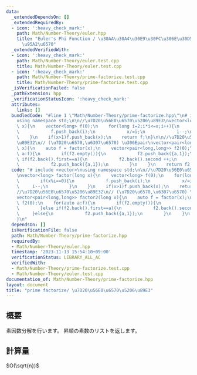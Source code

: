 ```yaml
---
data:
  _extendedDependsOn: []
  _extendedRequiredBy:
  - icon: ':heavy_check_mark:'
    path: Math/Number-Theory/euler.hpp
    title: "Euler's Phi Function / \u30AA\u30A4\u30E9\u30FC\u306E\u30D5\u30A1\u30A4\
      \u95A2\u6570"
  _extendedVerifiedWith:
  - icon: ':heavy_check_mark:'
    path: Math/Number-Theory/euler.test.cpp
    title: Math/Number-Theory/euler.test.cpp
  - icon: ':heavy_check_mark:'
    path: Math/Number-Theory/prime-factorize.test.cpp
    title: Math/Number-Theory/prime-factorize.test.cpp
  _isVerificationFailed: false
  _pathExtension: hpp
  _verificationStatusIcon: ':heavy_check_mark:'
  attributes:
    links: []
  bundledCode: "#line 1 \"Math/Number-Theory/prime-factorize.hpp\"\n# include <vector>\n\
    using namespace std;\n\n//\u7D20\u56E0\u6570\u5206\u89E3\nvector<long> factor(long\
    \ x){\n    vector<long> f(0);\n    for(long i=2;i*i<=x;i++){\n        if(x%i==0){\n\
    \            f.push_back(i);\n            x/=i;\n            i--;\n        }\n\
    \    }\n    if(x>1)f.push_back(x);\n    return f;\n}\n\n//\u7D20\u56E0\u6570\u5206\
    \u89E32\n// (\u7D20\u6570,\u6307\u6570) \u306Epair\nvector<pair<long,long>> factor2(long\
    \ x){\n    auto f = factor(x);\n    vector<pair<long,long>> f2(0);\n    for(auto\
    \ a:f){\n        if(f2.empty()){\n            f2.push_back({a,1});\n        }else\
    \ if(f2.back().first==a){\n            f2.back().second ++;\n        }else{\n\
    \            f2.push_back({a,1});\n        }\n    }\n    return f2;\n}\n"
  code: "# include <vector>\nusing namespace std;\n\n//\u7D20\u56E0\u6570\u5206\u89E3\
    \nvector<long> factor(long x){\n    vector<long> f(0);\n    for(long i=2;i*i<=x;i++){\n\
    \        if(x%i==0){\n            f.push_back(i);\n            x/=i;\n       \
    \     i--;\n        }\n    }\n    if(x>1)f.push_back(x);\n    return f;\n}\n\n\
    //\u7D20\u56E0\u6570\u5206\u89E32\n// (\u7D20\u6570,\u6307\u6570) \u306Epair\n\
    vector<pair<long,long>> factor2(long x){\n    auto f = factor(x);\n    vector<pair<long,long>>\
    \ f2(0);\n    for(auto a:f){\n        if(f2.empty()){\n            f2.push_back({a,1});\n\
    \        }else if(f2.back().first==a){\n            f2.back().second ++;\n   \
    \     }else{\n            f2.push_back({a,1});\n        }\n    }\n    return f2;\n\
    }\n"
  dependsOn: []
  isVerificationFile: false
  path: Math/Number-Theory/prime-factorize.hpp
  requiredBy:
  - Math/Number-Theory/euler.hpp
  timestamp: '2023-11-13 15:54:10+09:00'
  verificationStatus: LIBRARY_ALL_AC
  verifiedWith:
  - Math/Number-Theory/prime-factorize.test.cpp
  - Math/Number-Theory/euler.test.cpp
documentation_of: Math/Number-Theory/prime-factorize.hpp
layout: document
title: "prime factorize/ \u7D20\u56E0\u6570\u5206\u89E3"
---
```


## 概要
素因数分解を行います。
昇順の素数のリストを返します。

## 計算量
$O(\sqrt{n})$


